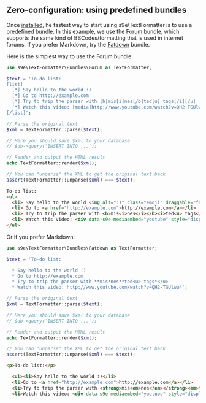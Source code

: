 ## Zero-configuration: using predefined bundles

Once [installed](https://github.com/s9e/TextFormatter/blob/master/docs/Cookbook/00_Getting_started/00_Installation.md), he fastest way to start using s9e\TextFormatter is to use a predefined bundle. In this example, we use the [Forum bundle](https://github.com/s9e/TextFormatter/blob/master/docs/Cookbook/10_Bundles/Forum.md), which supports the same kind of BBCodes/formatting that is used in internet forums. If you prefer Markdown, try the [Fatdown](https://github.com/s9e/TextFormatter/blob/master/docs/Cookbook/10_Bundles/Fatdown.md) bundle.

Here is the simplest way to use the Forum bundle:

```php
use s9e\TextFormatter\Bundles\Forum as TextFormatter;

$text = 'To-do list:
[list]
  [*] Say hello to the world :)
  [*] Go to http://example.com
  [*] Try to trip the parser with [b]mis[i]nes[/b]ted[u] tags[/i][/u]
  [*] Watch this video: [media]http://www.youtube.com/watch?v=QH2-TGUlwu4[/media]
[/list]';

// Parse the original text
$xml = TextFormatter::parse($text);

// Here you should save $xml to your database
// $db->query('INSERT INTO ...');

// Render and output the HTML result
echo TextFormatter::render($xml);

// You can "unparse" the XML to get the original text back
assert(TextFormatter::unparse($xml) === $text);
```
```html
To-do list:
<ul>
  <li> Say hello to the world <img alt=":)" class="emoji" draggable="false" width="16" height="16" src="//cdn.jsdelivr.net/emojione/assets/png/1f642.png"></li>
  <li> Go to <a href="http://example.com">http://example.com</a></li>
  <li> Try to trip the parser with <b>mis<i>nes</i></b><i>ted<u> tags</u></i></li>
  <li> Watch this video: <div data-s9e-mediaembed="youtube" style="display:inline-block;width:100%;max-width:640px"><div style="overflow:hidden;position:relative;padding-bottom:56.25%"><iframe allowfullscreen="" scrolling="no" style="background:url(https://i.ytimg.com/vi/QH2-TGUlwu4/hqdefault.jpg) 50% 50% / cover;border:0;height:100%;left:0;position:absolute;width:100%" src="https://www.youtube.com/embed/QH2-TGUlwu4"></iframe></div></div></li>
</ul>
```

Or if you prefer Markdown:

```php
use s9e\TextFormatter\Bundles\Fatdown as TextFormatter;

$text = 'To-do list:

  * Say hello to the world :)
  * Go to http://example.com
  * Try to trip the parser with **mis*nes**ted<u> tags*</u>
  * Watch this video: http://www.youtube.com/watch?v=QH2-TGUlwu4';

// Parse the original text
$xml = TextFormatter::parse($text);

// Here you should save $xml to your database
// $db->query('INSERT INTO ...');

// Render and output the HTML result
echo TextFormatter::render($xml);

// You can "unparse" the XML to get the original text back
assert(TextFormatter::unparse($xml) === $text);
```
```html
<p>To-do list:</p>

  <ul><li>Say hello to the world :)</li>
  <li>Go to <a href="http://example.com">http://example.com</a></li>
  <li>Try to trip the parser with <strong>mis<em>nes</em></strong><em>ted<u> tags</u></em></li>
  <li>Watch this video: <div data-s9e-mediaembed="youtube" style="display:inline-block;width:100%;max-width:640px"><div style="overflow:hidden;position:relative;padding-bottom:56.25%"><iframe allowfullscreen="" scrolling="no" style="background:url(https://i.ytimg.com/vi/QH2-TGUlwu4/hqdefault.jpg) 50% 50% / cover;border:0;height:100%;left:0;position:absolute;width:100%" src="https://www.youtube.com/embed/QH2-TGUlwu4"></iframe></div></div></li></ul>
```
